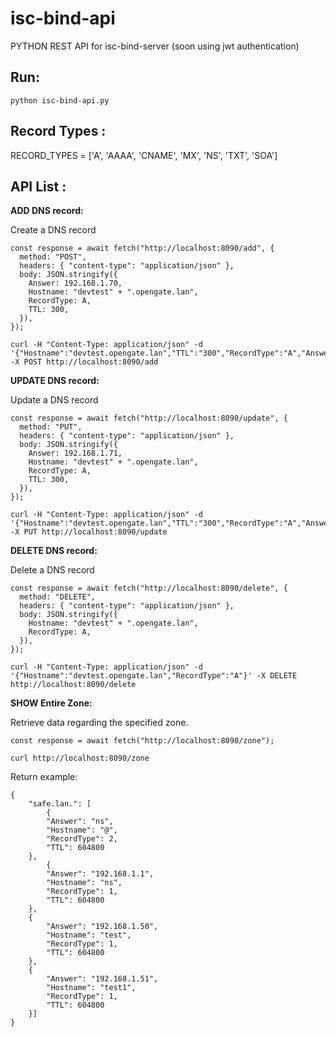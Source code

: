 # isc-bind-api

PYTHON REST API for isc-bind-server (soon using jwt authentication)

Run:
----
    python isc-bind-api.py

Record Types :
---------
RECORD_TYPES  = ['A', 'AAAA', 'CNAME', 'MX', 'NS', 'TXT', 'SOA']

API List :
---------

**ADD DNS record:**

Create a DNS record

	const response = await fetch("http://localhost:8090/add", {
      method: "POST",
      headers: { "content-type": "application/json" },
      body: JSON.stringify({
        Answer: 192.168.1.70,
        Hostname: "devtest" + ".opengate.lan",
        RecordType: A,
        TTL: 300,
      }),
    });

    curl -H "Content-Type: application/json" -d '{"Hostname":"devtest.opengate.lan","TTL":"300","RecordType":"A","Answer":"192.168.1.70"}' -X POST http://localhost:8090/add

**UPDATE DNS record:**

Update a DNS record

    const response = await fetch("http://localhost:8090/update", {
      method: "PUT",
      headers: { "content-type": "application/json" },
      body: JSON.stringify({
        Answer: 192.168.1.71,
        Hostname: "devtest" + ".opengate.lan",
        RecordType: A,
        TTL: 300,
      }),
    });

    curl -H "Content-Type: application/json" -d '{"Hostname":"devtest.opengate.lan","TTL":"300","RecordType":"A","Answer":"192.168.1.71"}' -X PUT http://localhost:8090/update

**DELETE DNS record:**

Delete a DNS record

    const response = await fetch("http://localhost:8090/delete", {
      method: "DELETE",
      headers: { "content-type": "application/json" },
      body: JSON.stringify({
        Hostname: "devtest" + ".opengate.lan",
        RecordType: A,
      }),
    });

    curl -H "Content-Type: application/json" -d '{"Hostname":"devtest.opengate.lan","RecordType":"A"}' -X DELETE http://localhost:8090/delete

**SHOW Entire Zone:**

Retrieve data regarding the specified zone.

    const response = await fetch("http://localhost:8090/zone");

    curl http://localhost:8090/zone

Return example:

```
{
	"safe.lan.": [
    	{
		"Answer": "ns",
		"Hostname": "@",
		"RecordType": 2,
		"TTL": 604800
	}, 
    	{
		"Answer": "192.168.1.1",
		"Hostname": "ns",
		"RecordType": 1,
		"TTL": 604800
	}, 
	{
		"Answer": "192.168.1.50",
		"Hostname": "test",
		"RecordType": 1,
		"TTL": 604800
	}, 
	{
		"Answer": "192.168.1.51",
		"Hostname": "test1",
		"RecordType": 1,
		"TTL": 604800
	}]
}
```
